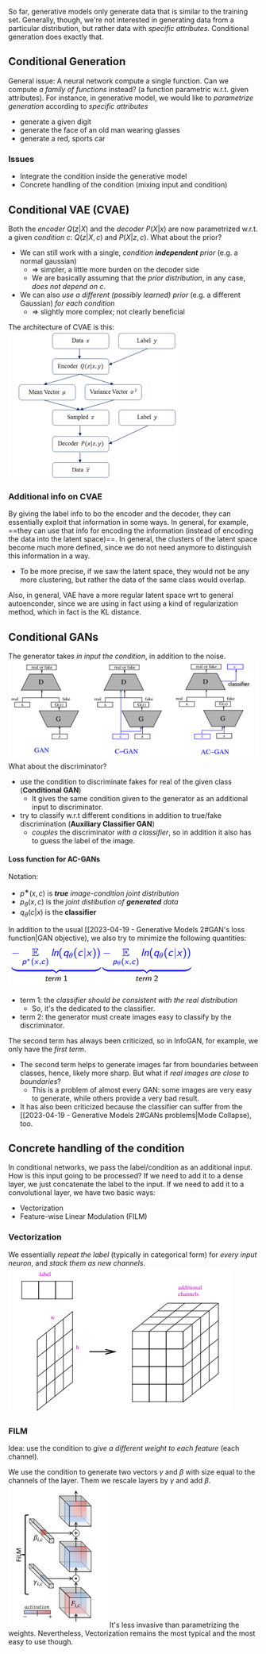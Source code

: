 So far, generative models only generate data that is similar to the training set. Generally, though, we're not interested in generating data from a particular distribution, but rather data with _specific attributes_. Conditional generation does exactly that. 

## Conditional Generation
General issue: A neural network compute a single function. Can we compute _a family of functions_ instead? (a function parametric w.r.t. given attributes).
For instance, in generative model, we would like to _parametrize generation_ according to _specific attributes_ 
- generate a given digit 
- generate the face of an old man wearing glasses 
- generate a red, sports car

### Issues
- Integrate the condition inside the generative model 
- Concrete handling of the condition (mixing input and condition)

## Conditional VAE (CVAE)
Both the _encoder_ $Q(z|X)$ and the _decoder_ $P(X|x)$ are now parametrized w.r.t. a given _condition_ $c$: $Q(z|X, c)$ and $P(X|z, c)$. 
What about the prior? 
- We can still work with a single, _condition __independent__ prior_ (e.g. a normal gaussian) 
	- ⇒ simpler, a little more burden on the decoder side 
	- We are basically assuming that the _prior distribution_, in any case, _does not depend on_ $c$. 
- We can also _use a different (possibly learned) prior_ (e.g. a different Gaussian) _for each condition_ 
	- ⇒ slightly more complex; not clearly beneficial

The architecture of CVAE is this:
![](images/cvae-arch.png)

### Additional info on CVAE 
By giving the label info to bo the encoder and the decoder, they can essentially exploit that information in some ways. In general, for example, ==they can use that info for encoding the information (instead of encoding the data into the latent space)==.
In general, the clusters of the latent space become much more defined, since we do not need anymore to distinguish this information in a way.  
- To be more precise, if we saw the latent space, they would not be any more clustering, but rather the data of the same class would overlap. 

Also, in general, VAE have a more regular latent space wrt to general autoenconder, since we are using in fact using a kind of regularization method, which in fact is the KL distance.

## Conditional GANs 
The generator takes _in input the condition_, in addition to the noise.
![](images/cond-gans.png)
What about the discriminator?
- use the condition to discriminate fakes for real of the given class (__Conditional GAN__)
	- It gives the same condition given to the generator as an additional input to discriminator. 
- try to classify w.r.t different conditions in addition to true/fake discrimination (__Auxiliary Classifier GAN__)
	- _couples_ the discriminator _with a classifier_, so in addition it also has to guess the label of the image. 

#### Loss function for AC-GANs
Notation:
- $p^∗(x, c)$ is ___true__ image-condition joint distribution_
- $p_θ(x, c)$ is the _joint distibution of __generated__ data_
- $q_θ(c|x)$ is the __classifier__

In addition to the usual [[2023-04-19 - Generative Models 2#GAN's loss function|GAN objective), we also try to minimize the following quantities:
![](images/loss-function.png)
- term 1: the _classifier should be consistent with the real distribution_
	- So, it's the dedicated to the classifier.
- term 2: the generator must create images easy to classify by the discriminator. 

The second term has always been criticized, so in InfoGAN, for example, we only have the _first term_. 
- The second term helps to generate images far from boundaries between classes, hence, likely more sharp. But what if _real images are close to boundaries_?
	- This is a problem of almost every GAN: some images are very easy to generate, while others provide a very bad result. 
- It has also been criticized because the classifier can suffer from the [[2023-04-19 - Generative Models 2#GANs problems|Mode Collapse), too.

## Concrete handling of the condition 
In conditional networks, we pass the label/condition as an additional input. How is this input going to be processed? If we need to add it to a dense layer, we just concatenate the label to the input. If we need to add it to a convolutional layer, we have two basic ways: 
- Vectorization 
- Feature-wise Linear Modulation (FILM)

### Vectorization
We essentially _repeat the label_ (typically in categorical form) for _every input neuron_, and _stack them as new channels_.
![](images/vectorization.png)

### FILM 
Idea: use the condition to _give a different weight to each feature_ (each channel).

We use the condition to generate two vectors $γ$ and $β$ with size equal to the channels of the layer. Them we rescale layers by $γ$ and add $β$.
![](images/film.png)
It's less invasive than parametrizing the weights. Nevertheless, Vectorization remains the most typical and the most easy to use though. 
